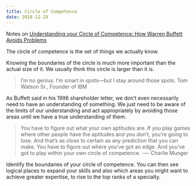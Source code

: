 ```yaml
---
title: Circle of Competence
date: 2018-12-29
---
```


Notes on [Understanding your Circle of Competence: How Warren Buffett Avoids Problems](https://fs.blog/2013/12/mental-model-circle-of-competence/)

The circle of competence is the set of things we actually know.

Knowing the boundaries of the circle is much more important than the actual size of it. We usually think this circle is larger than it is.

> I’m no genius. I’m smart in spots—but I stay around those spots.
> Tom Watson Sr., Founder of IBM

As Buffett said in his 1996 shareholder letter, we don’t even necessarily need to have an understanding of something. We just need to be aware of the limits of our understanding and act appropriately by avoiding those areas until we have a true understanding of them.

> You have to figure out what your own aptitudes are. If you play games where other people have the aptitudes and you don’t, you’re going to lose. And that’s as close to certain as any prediction that you can make. You have to figure out where you’ve got an edge. And you’ve got to play within your own circle of competence. -— Charlie Munger

Identify the boundaries of your circle of competence. You can then see logical places to expand your skills and also which areas you might want to achieve greater expertise, to rise to the top ranks of a specialty.

